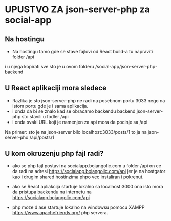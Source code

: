 # UPUSTVO ZA json-server-php za social-app

## Na hostingu
- Na hostingu tamo gde se stave fajlovi od React build-a tu napraviti folder 
/api

i u njega kopirati sve sto je u ovom folderu /social-app/json-server-php-backend


## U React aplikaciji mora sledece
- Razlika je sto json-server-php ne radi na posebnom portu 3033 nego na istom portu gde je i sama aplikacija.
- i onda da bi se znalo kad se obracamo backendu backend json-server-php sto stavili u fodler /api
- i onda svaki URL koji je namenjen za api mora da pocinje sa /api

Na primer:
sto je na json-server bilo localhost:3033/posts/1
to ja na json-server-pho /api/posts/1


## U kom okruzenju php fajl radi?
- ako se php fajl postavi na socialapp.bojangolic.com u folder /api on ce da radi na adresi https://socialapp.bojangolic.com/api jer je na hostgator kao i drugim shared hostinzima phpo vec instaliran i pokrenut.

- ako se React apliakcija startuje lokalno sa localhost:3000 ona isto mora da pristupa backendu na internetu na https://socialapp.bojangolic.com/api

- php moze d ase startuje lokalno na windowsu pomocu XAMPP https://www.apachefriends.org/ php servera.



